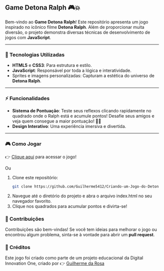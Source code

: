 ## Game Detona Ralph 🎮💥

Bem-vindo ao **Game Detona Ralph**! Este repositório apresenta um jogo inspirado no icônico filme **Detona Ralph**. Além de proporcionar muita diversão, o projeto demonstra diversas técnicas de desenvolvimento de jogos com **JavaScript**.

---

### 🚀 Tecnologias Utilizadas

- **HTML5** e **CSS3**: Para estrutura e estilo.
- **JavaScript**: Responsável por toda a lógica e interatividade.
- Sprites e imagens personalizadas: Capturam a estética do universo de **Detona Ralph**.

---

### ⚡ Funcionalidades

- **Sistema de Pontuação**: Teste seus reflexos clicando rapidamente no quadrado onde o Ralph está e acumule pontos! Desafie seus amigos e veja quem consegue a maior pontuação! 💯🎯
- **Design Interativo**: Uma experiência imersiva e divertida.

---

### 🎮 Como Jogar

👉 [Clique aqui](https://guilherme5412.github.io/Criando-um-Jogo-do-Detona-Ralph-com-JavaScript/) para acessar o jogo!

Ou 

1. Clone este repositório:
   ```bash
   git clone https://github.com/Guilherme5412/Criando-um-Jogo-do-Detona-Ralph-com-JavaScript
2. Navegue até o diretório do projeto e abra o arquivo index.html no seu navegador favorito.
3. Clique nos quadrados para acumular pontos e divirta-se!

### 🤝 Contribuições
Contribuições são bem-vindas!
Se você tem ideias para melhorar o jogo ou encontrou algum problema, sinta-se à vontade para abrir um **pull request**.

### 🎨 Créditos
Este jogo foi criado como parte de um projeto educacional da Digital Innovation One, criado por 👉 [Guilherme da Rosa](https://github.com/Guilherme5412)

                 


